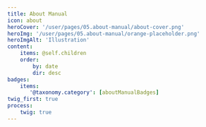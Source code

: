 ```yaml
---
title: About Manual
icon: about
heroCover: '/user/pages/05.about-manual/about-cover.png'
heroImg: '/user/pages/05.about-manual/orange-placeholder.png'
heroImgAlt: 'Illustration'
content:
    items: @self.children
    order:
        by: date
        dir: desc
badges:
    items:
       '@taxonomy.category': [aboutManualBadges]
twig_first: true
process:
    twig: true
---
```


